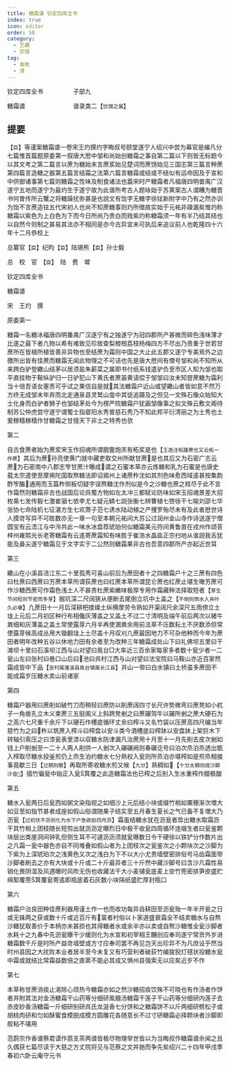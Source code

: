 ```yaml
---
title: 糖霜谱 钦定四库全书
index: true
icon: editor
order: 50
category:
  - 艺藏
  - 饮馔
tag:
  - 袁枚
  - 清
---
```


钦定四库全书　　　　　子部九  

糖霜谱　　　　　　　　谱录类二【`饮馔之属`】  

## 提要

【`臣`】等谨案糖霜谱一卷宋王灼撰灼字晦叔号颐堂遂宁人绍兴中尝为幕官是编凡分七篇惟首篇题原委第一叙唐大厯中邹和尚始创糖霜之事自第二篇以下则皆无标题今以其文考之第二篇言以蔗为糖始末言蔗浆始见楚词而蔗饧始见三国志第三篇言种蔗第四篇言造糖之器第五篇言结霜之法第六篇言糖霜或结或不结似有运命因及于宣和中供御诸事第七篇则糖霜之性味及制食诸法也葢宋时产糖霜者凡福唐四明畨禺广汉遂宁五地而遂宁为最灼生于遂宁故为此谱所考古人题咏始于苏黄案古人谓糟为糖晋书何曽传所云蟹之将糖躁扰弥甚是也説文有饴字无糖字徐铉新附字中乃有之然亦训为饴不言蔗造铉五代宋初人也尚不知蔗糖事则灼所徴故实始于元祐非疎漏矣惟灼称糖霜以紫色为上白色为下而今日所尚乃贵白而贱紫灼称糖霜须一年有半乃结其结也以自然今则制之甚易其法亦不相同是亦今古异宜未可执后来追议前人也乾隆四十六年十二月恭校上  

总纂官【`臣`】纪昀【`臣`】陆锡熊【`臣`】孙士毅  

总　校　官　【`臣`】　陆　费　墀  

钦定四库全书  

糖霜谱  

宋　王灼　撰  

原委第一  

糖霜一名糖冰福唐四明番禺广汉遂宁有之独遂宁为冠四郡所产甚微而碎色浅味薄才比遂之最下者凢物以希有难致见珍故查梨橙柑荔枝杨梅四方不尽出乃贵重于世若甘蔗所在皆植所植皆善非异物也至结蔗为霜则中国之大止此五郡又遂宁专美焉外之边徼所出皆有佳蔗而糖霜无闻此物理之不可诘也先是唐大厯间有僧号邹和尚不知所从来跨白驴登繖山结茅以居须盐朱薪菜之属即书付纸系钱遣驴负至市区人知为邹也取平直挂物于鞍纵驴归一日驴犯山下黄氏者蔗苖黄请偿于邹邹曰汝未知窨蔗糖为霜利当十倍吾语女塞责可乎试之果信自是就其法糖霜户近山或望繖山者皆如意不然万方终无成邹末年弃而北走通泉县灵鹫山龛中其徒追蹑及之但见一文殊石像众始知大士化身而白驴者狮子也邹结茅处今为楞严院糖霜户犹画邹像事之拟文殊云敷文阁待制苏公仲虎尝守遂宁谓蜀士指睂阳水秀普慈石秀乃不知此邦平衍清丽之为土秀也土爰稼穑稼穑作甘糖霜之甘擅天下非土之特秀也欤  

第二  

自古食蔗者始为蔗浆宋玉作招魂所谓胹鳖炮羔有柘浆是也【`王逸注柘藷蔗也又云柘一作蔗`】其后为蔗孙亮使黄门就中藏吏取交州所献甘蔗是也其后又为石密广志云蔗为石密南中八郡志笮甘蔗汁曝成谓之石蜜本草亦云炼糖和乳为石蜜是也唐史载太宗遣使至摩掲陀国取熬糖法即诏掦州上诸蔗柞沈如其剂色味愈西域逺甚按集韵酢笮醢通用而玉篇柞侧板切疑字误熬糖沈作剂似是今之沙糖也蔗之枝尽于此不言作霜然则糖霜非古也战国后论呉蜀方物如左太冲三都赋论防味如宋玉招魂景差大招枚乘七发传毅七激崔骃七依李尤七疑元鳞七説张衡七辨曹植七啓徐干七喻刘邵七华张协七命陆机七征湛方生七欢萧子范七诱水陆动植之产捜罗殆尽未有及此者厯世诗人摸竒写异不可胜数亦无一章一句至本朝元祐间大苏公过润州金山寺作诗送遂宁僧圆宝有云浯江与中泠共此一味水冰盘荐琥珀何似糖霜美元符间黄鲁直在戎州作颂荅梓州雍熙光长老寄糖霜有云逺寄蔗霜知有味胜于崔浩水晶盐正宗扫地从谁説我舌犹能及鼻尖遂宁糖霜见于文字实于二公然则糖霜果非古也吾意四郡所产亦起近世耳  

第三  

繖山在小溪县涪江东二十里孤秀可喜山前后为蔗田者十之四糖霜户十之三蔗有四色曰杜蔗曰西蔗曰艻蔗本草所谓荻蔗也曰红蔗本草所谓昆仑蔗也红蔗止堪生噉艻蔗可作沙糖西蔗可作霜色浅土人不甚贵杜蔗紫嫩味极厚专用作霜藏种法择取短者【`芽生节间短则节密而多芽`】掘坑深二尺阔狭从便断去尾倒立坑中土盖之【`不倒则雨水入夹叶久必壊`】凢蔗田十一月后深耕杷搂燥土纵横摩劳令熟如开渠阔尺余深尺五雨傍立土垅上元后二月初区种行布相儳灰薄盖之又盖土不过二寸清明及端午前后两次以猪牛粪细和灰薄盖之盖土常使露芽六月半再使溷粪余用前法草不压数耘土不厌数添但常使露芽候高成丛用大锄翻垅上土尽盖十月収刈凢蔗最因地力不可杂他种而今年为蔗田者明年改种五谷以休地力田有余者至为改种三年糖霜成处山下曰礼佛坝五里曰干滩坝十里曰石溪坝江西与山对望曰鳯台□大率近三百余家每家多者数十瓮少者一二瓮山左曰张村曰巷口山后曰池曰呉村江西与山对望曰法宝院曰马鞍山亦近百家然霜成皆中下品【`张村属蓬溪县鳯台镇属长江县`】并山一带曰白水镇曰土桥虽多蔗田不能成霜岁压糖水卖山前诸家  

第四  

糖霜户器用曰蔗削如破竹刀而稍轻曰蔗防以削蔗阔四寸长尺许势微弯曰蔗凳如小杌子一角凿孔立木义束蔗三五挺阁义上斜跨凳剉之曰蔗碾驾牛以碾所剉之蔗大硬石为之高六七尺重千余斤下以硬石作槽底循环丈余曰榨斗又名竹袋以压蔗高四尺编当年慈竹为之曰杵以筑蔗入榨斗曰榨盘以安斗类今酒槽底曰榨牀以安盘牀上架巨木下转轴引索压之曰漆瓮表里漆以収糖水防津漏凡治蔗用十月至十一月先削去皮次剉如钱上户削剉至一二十人两人削供一人剉次入碾碾阙则春碾讫号曰泊次烝泊烝透出甑入榨取尽糖水投釜煎仍上烝生泊约糖水七分熟权入瓮则所烝泊亦堪榨如是煎烝相接事竟歇三日【`过期则酿`】再取所寄收糖水煎又候【`九分`】熟稠如【`十分太稠则成沙脚沙音`】插竹徧瓮中始正入瓮箕覆之此造糖霜法也已榨之后别入生水重榨作醋极酸  

第五  

糖水入瓮两日后瓮西如粥文染指视之如细沙上元后结小块或缀竹梢如粟穂渐次増大如豆至如指节甚者成座如假山俗谓随果子结实至五月春生夏长之气已备不复増大乃沥瓮【`过初伏不沥则化为水下户急欲前四月沥`】霜虽结糖水犹在沥瓮者戽出糖水取霜沥干其竹梢上团枝随长短剪出就沥沥定曝烈日中极干收瓮四周循环连缀生者曰瓮鉴颗块层出类崖洞间钟乳但侧生耳不可遽沥沥须就瓮曝数日令干硬徐以铁铲分作数片出之凡霜一瓮中器色亦自不同堆叠如假山者为上团枝次之瓮鉴次之小颗块次之沙脚为下紫为上深琥珀次之浅黄色又次之浅白为下不以大小尤贵墙壁密排俗号马齿霜面带沙脚者刷去之亦有大块或十斤或二十斤最异者三十斤然中藏沙脚号曰含沙凡霜性易销化畏阴湿及风遇曝时风吹无伤也收藏法干大小麦铺瓮底麦上安竹篼密排笋皮盛贮绵絮覆篼箕覆瓮寄逺即瓶底着石灰数小块隔纸盛贮厚封瓶口  

第六  

糖霜户治良田种佳蔗利器用谨土作一也而收功每异自耕田至沥瓮殆一年半开瓮之日或无铢两之获或数十斤或近百斤有富者村俗以卜家道盛衰霜全不结卖糖水与自熬沙糖犹取善价于本柄亦未甚损也其得糖者水或余半亦以卖或自熬沙糖惟全瓮沙脚者水耗十之九春中先沥瓮曝干少缓则化为水宣和初宰相王黼创应奉司遂宁常贡外岁进糖霜数千斤是时所产益竒墙壁或方寸应奉司罢不再见岂天出珍异不为凡庶设乎然当时州县因之大扰败本业者居半至今未复又有巧营利者破荻竹编狻猊灯毬状投糖水瓮中霜或就结比常霜益数倍之直苐不能必其成又惧州县强索无以应矣近岁不作  

第七  

本草称甘蔗消痰止渇除心烦热今糖霜亦如之然沙糖招痰饮殊不可晓也有作汤者作饼者并附其法对金汤糖霜干山药等分细研鳯髓汤糖霜干莲子干山药等分细研内莲子去赤皮妙香汤糖霜一斤细研别研呉氏龙涎香七分饼和之糖霜饼不以斤两细研劈松子或胡桃肉研和匀如酥蜜食模脱成模方圆雕花各随意长不过寸研糖霜必择颗块者沙脚即胶粘不堪用  

范蔚宗作香谱蔡君谟作茘支茶两谱皆极尽物理举世皆以为当晦叔作糖霜谱佘闻之且久偶获七篇尽读于大慈之方丈院将见与范蔡之文并驰而争先矣绍兴二十四年甲戌季春初六卧云庵守元书  
